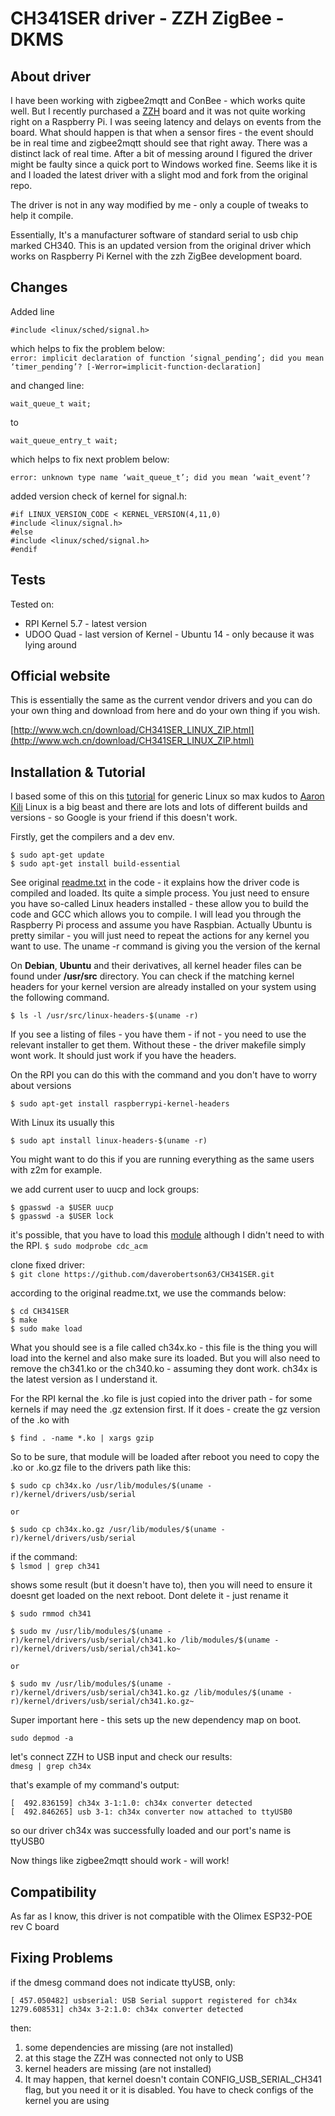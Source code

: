 # CH341SER driver - ZZH ZigBee - DKMS



## About driver

I have been working with zigbee2mqtt and ConBee - which works quite well.  But I recently purchased a [ZZH](https://electrolama.com/projects/zig-a-zig-ah/) board and it was not quite working right on a Raspberry Pi. I was seeing latency and delays on events from the board. What should happen is that when a sensor fires - the event should be in real time and zigbee2mqtt should see that right away.  There was a distinct lack of real time.  After a bit of messing around I figured the driver might be faulty since a quick port to Windows worked fine.  Seems like it is and I loaded the latest driver with a slight mod and fork from the original repo. 

The driver is not in any way modified by me - only a couple of tweaks to help it compile.

Essentially, It's a manufacturer software of standard serial to usb chip marked CH340. This is an updated version from the original driver which works on Raspberry Pi Kernel with the zzh ZigBee development board.

## Changes

Added line  

`#include <linux/sched/signal.h>`  

which helps to fix the problem below:  
`error: implicit declaration of function ‘signal_pending’; did you mean ‘timer_pending’? [-Werror=implicit-function-declaration]`

and changed line:

`wait_queue_t wait;`

to

`wait_queue_entry_t wait;`

which helps to fix next problem below:

`error: unknown type name ‘wait_queue_t’; did you mean ‘wait_event’?`


added version check of kernel for signal.h:

```
#if LINUX_VERSION_CODE < KERNEL_VERSION(4,11,0)
#include <linux/signal.h>
#else
#include <linux/sched/signal.h>
#endif
```

## Tests

Tested on:

- RPI Kernel 5.7 - latest version
- UDOO Quad - last version of Kernel - Ubuntu 14 - only because it was lying around 

## Official website

This is essentially the same as the current vendor drivers and you can do your own thing and download from here and do your own thing if you wish.

[http://www.wch.cn/download/CH341SER_LINUX_ZIP.html](http://www.wch.cn/download/CH341SER_LINUX_ZIP.html)

## Installation & Tutorial

I based some of this on this [tutorial](https://www.tecmint.com/install-kernel-headers-in-ubuntu-and-debian/) for generic Linux so max kudos to [Aaron Kili](https://www.tecmint.com/) Linux is a big beast and there are lots and lots of different builds and versions - so Google is your friend if this doesn't work.

Firstly, get the compilers and a dev env.

```
$ sudo apt-get update
$ sudo apt-get install build-essential
```

See original [readme.txt](https://github.com/daverobertson63/CH341SER/blob/master/readme.txt) in the code - it explains how the driver code is compiled and loaded. Its quite a simple process.  You just need to ensure you have so-called Linux headers installed - these allow you to build the code and GCC which allows you to compile.  I will lead you through the Raspberry Pi process and assume you have Raspbian. Actually Ubuntu is pretty similar - you will just need to repeat the actions for any kernel you want to use. The uname -r command is giving you the version of the kernal 

On **Debian**, **Ubuntu** and their derivatives, all kernel header files can be found under **/usr/src** directory. You can check if the matching kernel headers for your kernel version are already installed on your system using the following command.

```
$ ls -l /usr/src/linux-headers-$(uname -r)
```

If you see a listing of files - you have them - if not - you need to use the relevant installer to get them. Without these - the driver makefile simply wont work. It should just work if you have the headers.

On the RPI you can do this with the command and you don't have to worry about versions

```
$ sudo apt-get install raspberrypi-kernel-headers
```

With Linux its usually this 

```
$ sudo apt install linux-headers-$(uname -r)
```

You might want to do this if you are running everything as the same users with z2m for example.  

we add current user to uucp and lock groups:

```
$ gpasswd -a $USER uucp
$ gpasswd -a $USER lock
```

it's possible, that you have to load this [module](https://rfc1149.net/blog/2013/03/05/what-is-the-difference-between-devttyusbx-and-devttyacmx/) although I didn't need to with the RPI.
`$ sudo modprobe cdc_acm`

clone fixed driver:  
`$ git clone https://github.com/daverobertson63/CH341SER.git`

according to the original readme.txt, we use the commands below:

```
$ cd CH341SER
$ make
$ sudo make load
```

What you should see is a file called ch34x.ko - this file is the thing you will load into the kernel and also make sure its loaded.  But you will also need to remove the ch341.ko or the ch340.ko - assuming they dont work.  ch34x is the latest version as I understand it. 

For the RPI kernal the .ko file is just copied into the driver path - for some kernels if may need the .gz extension first.  If it does - create the gz version of the .ko with 

```
$ find . -name *.ko | xargs gzip
```

So to be sure, that module will be loaded after reboot you need to copy the .ko or .ko.gz file to the drivers path like this:

```
$ sudo cp ch34x.ko /usr/lib/modules/$(uname -r)/kernel/drivers/usb/serial

or

$ sudo cp ch34x.ko.gz /usr/lib/modules/$(uname -r)/kernel/drivers/usb/serial
```

if the command:  
`$ lsmod | grep ch341`

shows some result (but it doesn't have to), then you will need to ensure it doesnt get loaded on the next reboot.  Dont delete it - just rename it

```
$ sudo rmmod ch341

$ sudo mv /usr/lib/modules/$(uname -r)/kernel/drivers/usb/serial/ch341.ko /lib/modules/$(uname -r)/kernel/drivers/usb/serial/ch341.ko~

or

$ sudo mv /usr/lib/modules/$(uname -r)/kernel/drivers/usb/serial/ch341.ko.gz /lib/modules/$(uname -r)/kernel/drivers/usb/serial/ch341.ko.gz~
```

Super important here - this sets up the new dependency map on boot.

`sudo depmod -a`

let's connect ZZH to USB input and check our results:  
`dmesg | grep ch34x`

that's example of my command's output:

```
[  492.836159] ch34x 3-1:1.0: ch34x converter detected
[  492.846265] usb 3-1: ch34x converter now attached to ttyUSB0
```

so our driver ch34x was successfully loaded and our port's name is ttyUSB0  

Now things like zigbee2mqtt should work - will work!

## Compatibility

As far as I know, this driver is not compatible with the Olimex ESP32-POE rev C board

## Fixing Problems

if the dmesg command does not indicate ttyUSB, only:

```
[ 457.050482] usbserial: USB Serial support registered for ch34x
1279.608531] ch34x 3-2:1.0: ch34x converter detected
```

then:

1. some dependencies are missing (are not installed)
2. at this stage the ZZH was connected not only to USB
3. kernel headers are missing (are not installed)
4. It may happen, that kernel doesn't contain CONFIG_USB_SERIAL_CH341 flag, but you need it or it is disabled. You have to check configs of the kernel you are using

